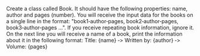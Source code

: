 Create a class called Book. It should have the following properties: name, author and pages (number). You will
receive the input data for the books on a single line in the format: "book1‐author‐pages, book2‐author‐pages,
book3‐author‐pages ...". If you receive repeating book information, ignore it. On the next line you will receive a
name of a book, print the information about it in the following format:
Title: {name} ‐> Written by: {author} ‐> Volume: {pages}
